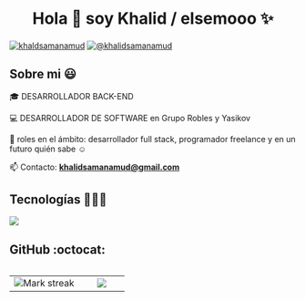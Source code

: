 <h1 align="center">Hola 👋  soy Khalid / elsemooo ✨ </h1>

<p align="left">
<a href="https://www.linkedin.com/in/khalid-samanamud/" target="blank"><img align="center" src="https://img.shields.io/badge/LinkedIn-0077B5?style=for-the-badge&logo=linkedin&logoColor=white" alt="khaldsamanamud"/></a>
<a href = "mailto:khalidsamanamud@gmail.com" target="blank"><img align="center" src="https://img.shields.io/badge/Gmail-D14836?style=for-the-badge&logo=gmail&logoColor=white" alt="@khalidsamanamud"  /></a>
</p>

<h2>Sobre mi 😃</h2>

<p align="left">
🎓 DESARROLLADOR BACK-END

💻 DESARROLLADOR DE SOFTWARE en Grupo Robles y Yasikov

📝 roles en el ámbito: desarrollador full stack, programador freelance y en un futuro quién sabe ☺️

📫 Contacto: **khalidsamanamud@gmail.com**

<!--Intro end-->
  </p>
<h2 >Tecnologías 👨🏻‍💻</h2>
<!--tech stack icons-->
<p align="left">
  <a href="https://skillicons.dev">
    <img src="https://skillicons.dev/icons?i=nest,express,nodejs,postman,bash,linux,ts,vim,neovim,md,js,react,docker,git,github,vscode,firebase,css,html&perline=12" />
  </a>
</p>

<!------------------------->

<h2>GitHub :octocat:</h2>
<p align="center">
<table align="left">
<tr border="none">
<td width="60%" align="center">

<img  title="🔥 Get streak stats for your profile at git.io/streak-stats" alt="Mark streak" src="https://github-readme-streak-stats.herokuapp.com/?user=elsemooo&theme=dark&hide_border=false" />

</td>

<td width="40%" align="center">

  <img  align="center"  src="https://github-readme-stats-anuraghazra1.vercel.app/api/top-langs/?username=elsemooo&theme=dark&hide_border=false&no-bg=true&no-frame=true&langs_count=10ss"/>

  </td>
</tr>
</table>
</p>        
<!--- stats (end) -->
